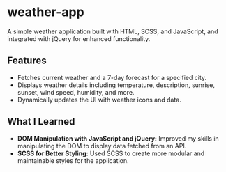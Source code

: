 # weather-app

A simple weather application built with HTML, SCSS, and JavaScript, and integrated with jQuery for enhanced functionality.

## Features

- Fetches current weather and a 7-day forecast for a specified city.
- Displays weather details including temperature, description, sunrise, sunset, wind speed, humidity, and more.
- Dynamically updates the UI with weather icons and data.

## What I Learned

- **DOM Manipulation with JavaScript and jQuery:** Improved my skills in manipulating the DOM to display data fetched from an API.
- **SCSS for Better Styling:** Used SCSS to create more modular and maintainable styles for the application.
